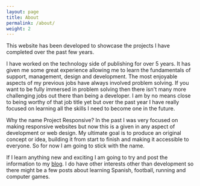 ```yaml
---
layout: page
title: About
permalink: /about/
weight: 2
---
```


This website has been developed to showcase the projects I have completed over the past few years.  

I have worked on the technology side of publishing for over 5 years. It has given me some great experience allowing me to learn the fundamentals of support, management, design and development. The most enjoyable aspects of my previous jobs have always involved problem solving. If you want to be fully immersed in problem solving then there isn't many more challenging jobs out there than being a developer. I am by no means close to being worthy of that job title yet but over the past year I have really focused on learning all the skills I need to become one in the future.

Why the name Project Responsive? In the past I was very focused on making responsive websites but now this is a given in any aspect of development or web design. My ultimate goal is to produce an original concept or idea, building it from start to finish and making it accessible to everyone. So for now I am going to stick with the name.  

If I learn anything new and exciting I am going to try and post the information to my [blog]({{site.baseurl}}/blog "here"). I do have other interests other than development so there might be a few posts about learning Spanish, football, running and computer games.  

<div class="icon-insta">
</div>
<div class="icon-github">
</div>
<div class="icon-twitter">
</div>
<div class="icon-linked">
</div>
